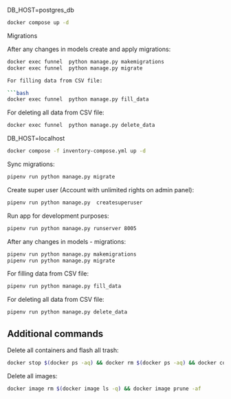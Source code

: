 DB_HOST=postgres_db

```bash
docker compose up -d
```

Migrations

After any changes in models create and apply migrations:

```bash
docker exec funnel  python manage.py makemigrations
docker exec funnel  python manage.py migrate

For filling data from CSV file:

```bash
docker exec funnel  python manage.py fill_data
```

For deleting all data from CSV file:

```bash
docker exec funnel  python manage.py delete_data
```

DB_HOST=localhost

```bash
docker compose -f inventory-compose.yml up -d
```

Sync migrations:

```bash
pipenv run python manage.py migrate
```

Create super user (Account with unlimited rights on admin panel):

```bash
pipenv run python manage.py  createsuperuser
```

Run app for development purposes:

```bash
pipenv run python manage.py runserver 8005
```


After any changes in models - migrations:

```bash
pipenv run python manage.py makemigrations
pipenv run python manage.py migrate
```

For filling data from CSV file:

```bash
pipenv run python manage.py fill_data
```

For deleting all data from CSV file:

```bash
pipenv run python manage.py delete_data
```

## Additional commands

Delete all containers and flash all trash:

```bash
docker stop $(docker ps -aq) && docker rm $(docker ps -aq) && docker container prune -f
```

Delete all images:

```bash
docker image rm $(docker image ls -q) && docker image prune -af
```
